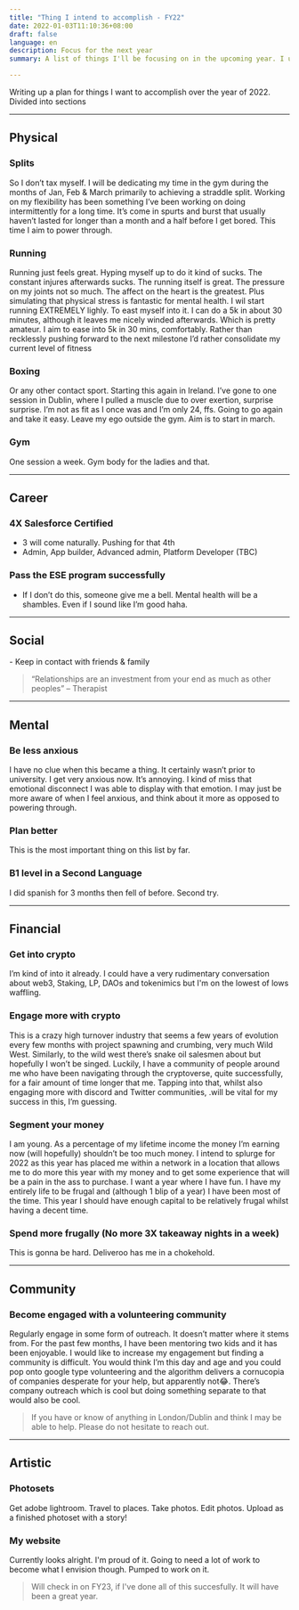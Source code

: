 ```yaml
---
title: "Thing I intend to accomplish - FY22"
date: 2022-01-03T11:10:36+08:00
draft: false
language: en
description: Focus for the next year
summary: A list of things I'll be focusing on in the upcoming year. I usually send these to myself 1 year ahead with the futureme email service. At the end of most year I just receive an email from my past self holding my current self accountable. This is essentially that

---
```


Writing up a plan for things I want to accomplish over the year of 2022. Divided into sections

---

## Physical

### Splits

So I don’t tax myself. I will be dedicating my time in the gym during the months of Jan, Feb & March primarily to achieving a straddle split. Working on my flexibility has been something I’ve been working on doing intermittently for a long time. It’s come in spurts and burst that usually haven’t lasted for longer than a month and a half before I get bored. This time I aim to power through.

### Running

Running just feels great. Hyping myself up to do it kind of sucks. The constant injures afterwards sucks. The running itself is great. The pressure on my joints not so much. The affect on the heart is the greatest. Plus simulating that physical stress is fantastic for mental health. I wil start running EXTREMELY lighly. To east myself into it. I can do a 5k in about 30 minutes, although it leaves me nicely winded afterwards. Which is pretty amateur. I aim to ease into 5k in 30 mins, comfortably. Rather than recklessly pushing forward to the next milestone I’d rather consolidate my current level of fitness

### Boxing

Or any other contact sport. Starting this again in Ireland. I’ve gone to one session in Dublin, where I pulled a muscle due to over exertion, surprise surprise. I’m not as fit as I once was and I’m only 24, ffs. Going to go again and take it easy. Leave my ego outside the gym. Aim is to start in march.

### Gym

One session a week. Gym body for the ladies and that.

---

## Career

### 4X Salesforce Certified

- 3 will come naturally. Pushing for that 4th
- Admin, App builder, Advanced admin, Platform Developer (TBC)

### Pass the ESE program successfully

- If I don’t do this, someone give me a bell. Mental health will be a shambles. Even if I sound like I’m good haha.

---

## Social

\-    Keep in contact with friends & family

> “Relationships are an investment from your end as much as other peoples” – Therapist

---

## Mental 

### Be less anxious

I have no clue when this became a thing. It certainly wasn’t prior to university. I get very anxious now. It’s annoying. I kind of miss that emotional disconnect I was able to display with that emotion. I may just be more aware of when I feel anxious, and think about it more as opposed to powering through.

### Plan better

This is the most important thing on this list by far.

### B1 level in a Second Language

I did spanish for 3 months then fell of before. Second try.

---

## Financial

### Get into crypto 

I’m kind of into it already. I could have a very rudimentary conversation about web3, Staking, LP, DAOs and tokenimics but I'm on the lowest of lows waffling.

### Engage more with crypto

This is a crazy high turnover industry that seems a few years of evolution every few months with project spawning and crumbing, very much Wild West. Similarly, to the wild west there’s snake oil salesmen about but hopefully I won’t be singed. Luckily, I have a community of people around me who have been navigating through the cryptoverse, quite successfully, for a fair amount of time longer that me. Tapping into that, whilst also engaging more with discord and Twitter communities, .will be vital for my success in this, I’m guessing.

### Segment your money

 I am young. As a percentage of my lifetime income the money I’m earning now (will hopefully) shouldn’t be too much money. I intend to splurge for 2022 as this year has placed me within a network in a location that allows me to do more this year with my money and to get some experience that will be a pain in the ass to purchase. I want a year where I have fun. I have my entirely life to be frugal and (although 1 blip of a year) I have been most of the time. This year I should have enough capital to be relatively frugal whilst having a decent time.

### Spend more frugally (No more 3X takeaway nights in a week)

This is gonna be hard. Deliveroo has me in a chokehold.

---

## Community

### Become engaged with a volunteering community

Regularly engage in some form of outreach. It doesn’t matter where it stems from. For the past few months, I have been mentoring two kids and it has been enjoyable. I would like to increase my engagement but finding a community is difficult. You would think I’m this day and age and you could pop onto google type volunteering and the algorithm delivers a cornucopia of companies desperate for your help, but apparently not😂. There’s company outreach which is cool but doing something separate to that would also be cool. 

> If you have or know of anything in London/Dublin and think I may be able to help. Please do not hesitate to reach out.  

---

## Artistic

### Photosets 

Get adobe lightroom. Travel to places. Take photos. Edit photos. Upload as a finished photoset with a story!

<!-- Places planned

- [x] Marrakesh, Morroco 🕌
- [ ] Paris, France - Booked 🇫🇷
- [ ] Munich, Germany - Booked 🇩🇪
- [ ] Marrakesh Round2, Morroco - Sisters Wedding 🎉🥳
- [ ] Oslo, Norway  
- [ ] Somewhere South, Sweden
- [ ] Milan, Italy (Maybe)
- [ ] Dubai, Saudi Arabia (Maybe) -->

### My website

Currently looks alright. I'm proud of it. Going to need a lot of work to become what I envision though. Pumped to work on it.

> Will check in on FY23, if I've done all of this succesfully. It will have been a great year.

 

 